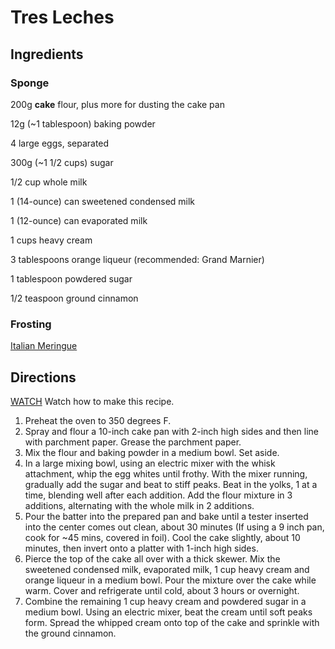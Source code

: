 # Tres Leches

## Ingredients

### Sponge

200g **cake** flour, plus more for dusting the cake pan

12g (~1 tablespoon) baking powder

4 large eggs, separated

300g (~1 1/2 cups) sugar

1/2 cup whole milk

1 (14-ounce) can sweetened condensed milk

1 (12-ounce) can evaporated milk

1 cups heavy cream

3 tablespoons orange liqueur (recommended: Grand Marnier)

1 tablespoon powdered sugar

1/2 teaspoon ground cinnamon

### Frosting
[Italian Meringue](/desserts/Italian%20Meringue.md)


## Directions
[WATCH](https://www.foodnetwork.com/recipes/marcela-valladolid/tres-leches-cake-recipe-1926197?desktop-device=true&desktop-device=true&])
Watch how to make this recipe.

1.  Preheat the oven to 350 degrees F. 
2.  Spray and flour a 10-inch cake pan with 2-inch high sides and then line with parchment paper. Grease the parchment paper.
3.  Mix the flour and baking powder in a medium bowl. Set aside.
4.  In a large mixing bowl, using an electric mixer with the whisk attachment, whip the egg whites until frothy. With the mixer running, gradually add the sugar and beat to stiff peaks. Beat in the yolks, 1 at a time, blending well after each addition. Add the flour mixture in 3 additions, alternating with the whole milk in 2 additions.
5.  Pour the batter into the prepared pan and bake until a tester inserted into the center comes out clean, about 30 minutes (If using a 9 inch pan, cook for ~45 mins, covered in foil). Cool the cake slightly, about 10 minutes, then invert onto a platter with 1-inch high sides.
6.  Pierce the top of the cake all over with a thick skewer. Mix the sweetened condensed milk, evaporated milk, 1 cup heavy cream and orange liqueur in a medium bowl. Pour the mixture over the cake while warm. Cover and refrigerate until cold, about 3 hours or overnight.
7.  Combine the remaining 1 cup heavy cream and powdered sugar in a medium bowl. Using an electric mixer, beat the cream until soft peaks form. Spread the whipped cream onto top of the cake and sprinkle with the ground cinnamon.

